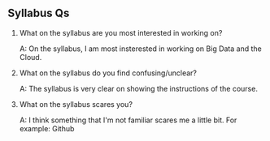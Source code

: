 Syllabus Qs
-----------------------
1. What on the syllabus are you most interested in working on?

   A: On the syllabus, I am most insterested in working on Big Data and the Cloud.
   
   
2. What on the syllabus do you find confusing/unclear? 

   A: The syllabus is very clear on showing the instructions of the course.
   
   
3. What on the syllabus scares you? 

   A: I think something that I'm not familiar scares me a little bit. For example: Github

